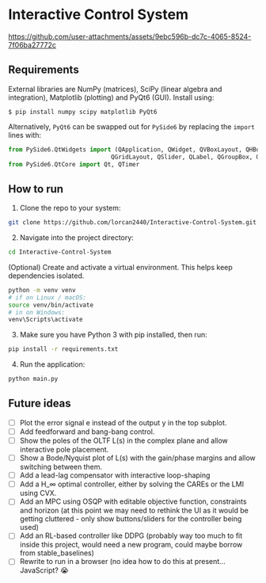 # Interactive Control System

https://github.com/user-attachments/assets/9ebc596b-dc7c-4065-8524-7f06ba27772c

## Requirements

External libraries are NumPy (matrices), SciPy (linear algebra and integration), Matplotlib (plotting) and PyQt6 (GUI). Install using:

`$ pip install numpy scipy matplotlib PyQt6`

Alternatively, `PyQt6` can be swapped out for `PySide6` by replacing the `import` lines with:

```python
from PySide6.QtWidgets import (QApplication, QWidget, QVBoxLayout, QHBoxLayout,
                             QGridLayout, QSlider, QLabel, QGroupBox, QRadioButton)
from PySide6.QtCore import Qt, QTimer
```

## How to run

1. Clone the repo to your system:

```bash
git clone https://github.com/lorcan2440/Interactive-Control-System.git
```

2. Navigate into the project directory:

```bash
cd Interactive-Control-System
```

(Optional) Create and activate a virtual environment. This helps keep dependencies isolated.

```bash
python -m venv venv
# if on Linux / macOS:
source venv/bin/activate
# in on Windows:
venv\Scripts\activate
```

3. Make sure you have Python 3 with pip installed, then run:

```bash
pip install -r requirements.txt
```

4. Run the application:

```bash
python main.py
```

## Future ideas

- [ ] Plot the error signal e instead of the output y in the top subplot.
- [ ] Add feedforward and bang-bang control.
- [ ] Show the poles of the OLTF L(s) in the complex plane and allow interactive pole placement.
- [ ] Show a Bode/Nyquist plot of L(s) with the gain/phase margins and allow switching between them.
- [ ] Add a lead-lag compensator with interactive loop-shaping
- [ ] Add a H_∞ optimal controller, either by solving the CAREs or the LMI using CVX.
- [ ] Add an MPC using OSQP with editable objective function, constraints and horizon (at this point we may need to rethink the UI as it would be getting cluttered - only show buttons/sliders for the controller being used)
- [ ] Add an RL-based controller like DDPG (probably way too much to fit inside this project, would need a new program, could maybe borrow from stable_baselines)
- [ ] Rewrite to run in a browser (no idea how to do this at present... JavaScript? 😭
